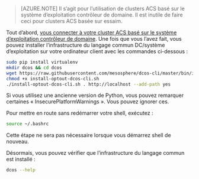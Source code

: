 <properties
   pageTitle="Installer l’infrastructure du langage commun DC/OS | Microsoft Azure"
   description="Installez le contrôleur de domaine/système d’exploitation infrastructure du langage commun."
   services="container-service"
   documentationCenter=""
   authors="rgardler"
   manager="timlt"
   editor=""
   tags="acs, azure-container-service"
   keywords="Conteneurs, Micro-services, DC/système d’exploitation, Azure"/>

<tags
   ms.service="container-service"
   ms.devlang="na"
   ms.topic="get-started-article"
   ms.tgt_pltfrm="na"
   ms.workload="na"
   ms.date="05/10/2016"
   ms.author="rogardle"/>

>[AZURE.NOTE] Il s’agit pour l’utilisation de clusters ACS basé sur le système d’exploitation contrôleur de domaine. Il est inutile de faire ceci pour clusters ACS basée sur essaim.

Tout d’abord, [vous connecter à votre cluster ACS basé sur le système d’exploitation contrôleur de domaine](../articles/container-service/container-service-connect.md). Une fois que vous l’avez fait, vous pouvez installer l’infrastructure du langage commun DC/système d’exploitation sur votre ordinateur client avec les commandes ci-dessous :

```bash
sudo pip install virtualenv
mkdir dcos && cd dcos
wget https://raw.githubusercontent.com/mesosphere/dcos-cli/master/bin/install/install-optout-dcos-cli.sh
chmod +x install-optout-dcos-cli.sh
./install-optout-dcos-cli.sh . http://localhost --add-path yes
```

Si vous utilisez une ancienne version de Python, vous pouvez remarquer certaines « InsecurePlatformWarnings ». Vous pouvez ignorer ces.

Pour mettre en route sans redémarrer votre shell, exécutez :

```bash
source ~/.bashrc
```

Cette étape ne sera pas nécessaire lorsque vous démarrez shell de nouveau.

Désormais, vous pouvez vérifier que l’infrastructure du langage commun est installé :

```bash
dcos --help
```